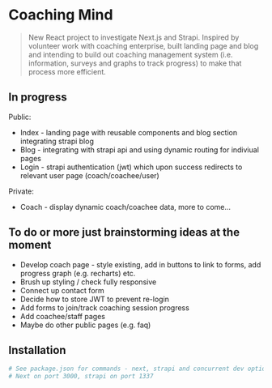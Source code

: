 # Coaching Mind

> New React project to investigate Next.js and Strapi. Inspired by volunteer work with coaching enterprise, built landing page and blog and intending to build out coaching management system (i.e. information, surveys and graphs to track progress) to make that process more efficient.

## In progress
Public:
- Index - landing page with reusable components and blog section integrating strapi blog
- Blog - integrating with strapi api and using dynamic routing for indiviual pages
- Login - strapi authentication (jwt) which upon success redirects to relevant user page (coach/coachee/user)

Private:
- Coach - display dynamic coach/coachee data, more to come... 

## To do or more just brainstorming ideas at the moment
- Develop coach page - style existing, add in buttons to link to forms, add progress graph (e.g. recharts) etc.
- Brush up styling / check fully responsive
- Connect up contact form
- Decide how to store JWT to prevent re-login
- Add forms to join/track coaching session progress
- Add coachee/staff pages
- Maybe do other public pages (e.g. faq)

## Installation
``` bash
# See package.json for commands - next, strapi and concurrent dev option
# Next on port 3000, strapi on port 1337
```

